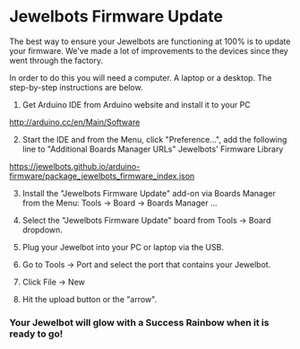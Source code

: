 # Jewelbots Firmware Update

The best way to ensure your Jewelbots are functioning at 100% is to update your firmware. We've made a lot of improvements to the devices since they went through the factory.

In order to do this you will need a computer. A laptop or a desktop. The step-by-step instructions are below.

1. Get Arduino IDE from Arduino website and install it to your PC

  http://arduino.cc/en/Main/Software

2. Start the IDE and from the Menu, click "Preference...", add the following line to "Additional Boards Manager URLs"
Jewelbots' Firmware Library

  https://jewelbots.github.io/arduino-firmware/package_jewelbots_firmware_index.json

3. Install the "Jewelbots Firmware Update" add-on via Boards Manager from the Menu: Tools -> Board -> Boards Manager ...

4. Select the "Jewelbots Firmware Update" board from Tools -> Board dropdown.

5. Plug your Jewelbot into your PC or laptop via the USB.

6. Go to Tools -> Port and select the port that contains your Jewelbot.

7. Click File -> New

8. Hit the upload button or the "arrow".

### Your Jewelbot will glow with a Success Rainbow when it is ready to go!
